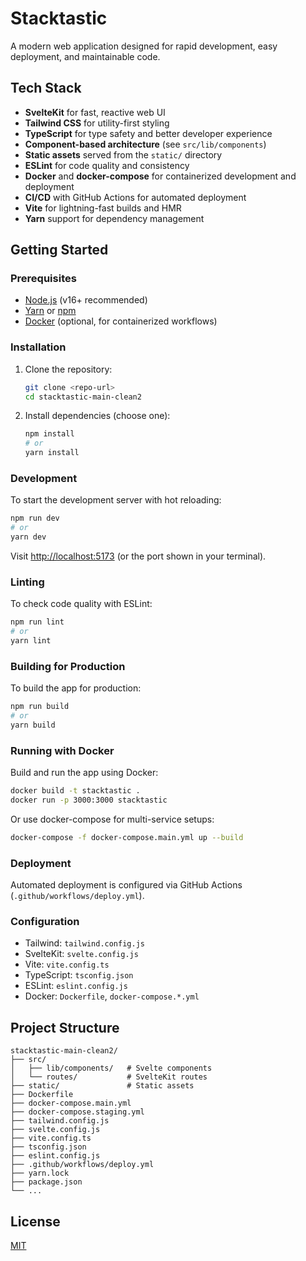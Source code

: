 # Stacktastic

A modern web application designed for rapid development, easy deployment, and maintainable code.

## Tech Stack

- **SvelteKit** for fast, reactive web UI
- **Tailwind CSS** for utility-first styling
- **TypeScript** for type safety and better developer experience
- **Component-based architecture** (see `src/lib/components`)
- **Static assets** served from the `static/` directory
- **ESLint** for code quality and consistency
- **Docker** and **docker-compose** for containerized development and deployment
- **CI/CD** with GitHub Actions for automated deployment
- **Vite** for lightning-fast builds and HMR
- **Yarn** support for dependency management

## Getting Started

### Prerequisites

- [Node.js](https://nodejs.org/) (v16+ recommended)
- [Yarn](https://yarnpkg.com/) or [npm](https://www.npmjs.com/)
- [Docker](https://www.docker.com/) (optional, for containerized workflows)

### Installation

1. Clone the repository:
   ```bash
   git clone <repo-url>
   cd stacktastic-main-clean2
   ```
2. Install dependencies (choose one):
   ```bash
   npm install
   # or
   yarn install
   ```

### Development

To start the development server with hot reloading:

```bash
npm run dev
# or
yarn dev
```

Visit [http://localhost:5173](http://localhost:5173) (or the port shown in your terminal).

### Linting

To check code quality with ESLint:

```bash
npm run lint
# or
yarn lint
```

### Building for Production

To build the app for production:

```bash
npm run build
# or
yarn build
```

### Running with Docker

Build and run the app using Docker:

```bash
docker build -t stacktastic .
docker run -p 3000:3000 stacktastic
```

Or use docker-compose for multi-service setups:

```bash
docker-compose -f docker-compose.main.yml up --build
```

### Deployment

Automated deployment is configured via GitHub Actions (`.github/workflows/deploy.yml`).

### Configuration

- Tailwind: `tailwind.config.js`
- SvelteKit: `svelte.config.js`
- Vite: `vite.config.ts`
- TypeScript: `tsconfig.json`
- ESLint: `eslint.config.js`
- Docker: `Dockerfile`, `docker-compose.*.yml`

## Project Structure

```
stacktastic-main-clean2/
├── src/
│   ├── lib/components/   # Svelte components
│   └── routes/           # SvelteKit routes
├── static/               # Static assets
├── Dockerfile
├── docker-compose.main.yml
├── docker-compose.staging.yml
├── tailwind.config.js
├── svelte.config.js
├── vite.config.ts
├── tsconfig.json
├── eslint.config.js
├── .github/workflows/deploy.yml
├── yarn.lock
├── package.json
└── ...
```

## License

[MIT](LICENSE)
